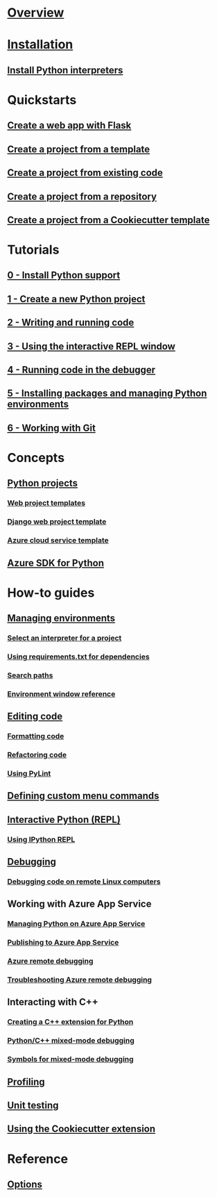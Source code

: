 # [Overview](overview-of-python-tools-for-visual-studio.md)
# [Installation](installing-python-support-in-visual-studio.md)
## [Install Python interpreters](installing-python-interpreters.md)
# Quickstarts
## [Create a web app with Flask](../ide/quickstart-python.md?toc=/visualstudio/python/toc.json)
## [Create a project from a template](quickstart-02-python-in-visual-studio-project-from-template.md)
## [Create a project from existing code](quickstart-01-project-from-existing.md)
## [Create a project from a repository](quickstart-03-python-in-visual-studio-project-from-repository.md)
## [Create a project from a Cookiecutter template](quickstart-04-python-in-visual-studio-project-from-cookiecutter.md)
# Tutorials
## [0 - Install Python support](tutorial-working-with-python-in-visual-studio-step-00-installation.md)
## [1 - Create a new Python project](tutorial-working-with-python-in-visual-studio-step-01-create-project.md)
## [2 - Writing and running code](tutorial-working-with-python-in-visual-studio-step-02-writing-code.md)
## [3 - Using the interactive REPL window](tutorial-working-with-python-in-visual-studio-step-03-interactive-repl.md)
## [4 - Running code in the debugger](tutorial-working-with-python-in-visual-studio-step-04-debugging.md)
## [5 - Installing packages and managing Python environments](tutorial-working-with-python-in-visual-studio-step-05-installing-packages.md)
## [6 - Working with Git](tutorial-working-with-python-in-visual-studio-step-06-working-with-git.md)
# Concepts
## [Python projects](managing-python-projects-in-visual-studio.md)
### [Web project templates](python-web-application-project-templates.md)
### [Django web project template](python-django-web-application-project-template.md)
### [Azure cloud service template](python-azure-cloud-service-project-template.md)
## [Azure SDK for Python](azure-sdk-for-python.md)
# How-to guides
## [Managing environments](managing-python-environments-in-visual-studio.md)
### [Select an interpreter for a project](selecting-a-python-environment-for-a-project.md)
### [Using requirements.txt for dependencies](managing-required-packages-with-requirements-txt.md)
### [Search paths](search-paths.md)
### [Environment window reference](python-environments-window-tab-reference.md)
## [Editing code](editing-python-code-in-visual-studio.md)
### [Formatting code](formatting-python-code.md)
### [Refactoring code](refactoring-python-code.md)
### [Using PyLint](linting-python-code.md)
## [Defining custom menu commands](defining-custom-python-project-commands.md)
## [Interactive Python (REPL)](python-interactive-repl-in-visual-studio.md)
### [Using IPython REPL](interactive-repl-ipython.md)
## [Debugging](debugging-python-in-visual-studio.md)
### [Debugging code on remote Linux computers](debugging-python-code-on-remote-linux-machines.md)
## Working with Azure App Service
### [Managing Python on Azure App Service](managing-python-on-azure-app-service.md)
### [Publishing to Azure App Service](publishing-python-web-applications-to-azure-from-visual-studio.md)
### [Azure remote debugging](debugging-remote-python-code-on-azure.md)
### [Troubleshooting Azure remote debugging](debugging-remote-python-code-on-azure-troubleshooting.md)
## Interacting with C++
### [Creating a C++ extension for Python](working-with-c-cpp-python-in-visual-studio.md)
### [Python/C++ mixed-mode debugging](debugging-mixed-mode-c-cpp-python-in-visual-studio.md)
### [Symbols for mixed-mode debugging](debugging-symbols-for-mixed-mode-c-cpp-python.md)
## [Profiling](profiling-python-code-in-visual-studio.md)
## [Unit testing](unit-testing-python-in-visual-studio.md)
## [Using the Cookiecutter extension](using-python-cookiecutter-templates.md)
# Reference
## [Options](python-support-options-and-settings-in-visual-studio.md)
